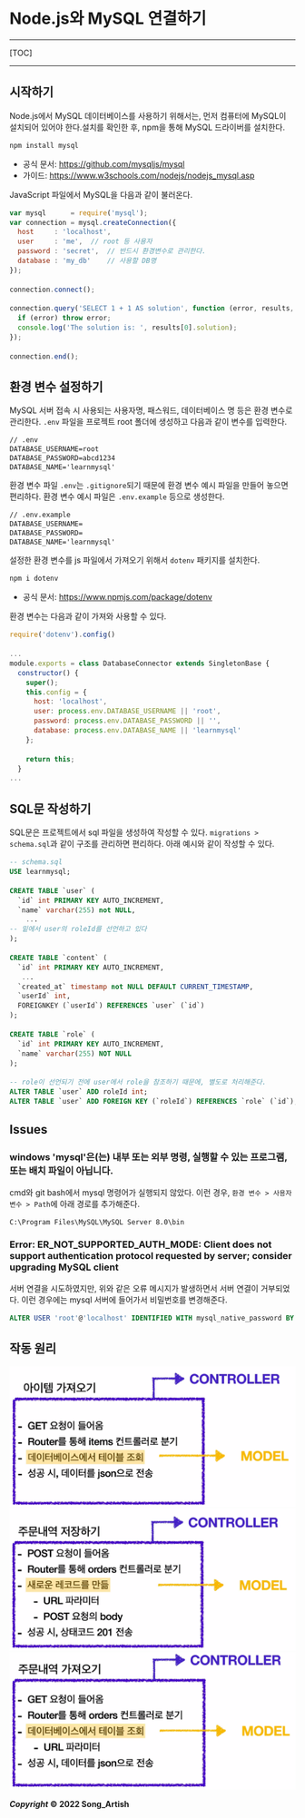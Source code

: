# Node.js와 MySQL 연결하기

---

[TOC]

---



## 시작하기

Node.js에서 MySQL 데이터베이스를 사용하기 위해서는, 먼저 컴퓨터에 MySQL이 설치되어 있어야 한다.설치를 확인한 후, npm을 통해 MySQL 드라이버를 설치한다.

```bash
npm install mysql
```

- 공식 문서: https://github.com/mysqljs/mysql
- 가이드: https://www.w3schools.com/nodejs/nodejs_mysql.asp

JavaScript 파일에서 MySQL을 다음과 같이 불러온다.

```javascript
var mysql      = require('mysql');
var connection = mysql.createConnection({
  host     : 'localhost',
  user     : 'me',	// root 등 사용자
  password : 'secret',	// 반드시 환경변수로 관리한다.
  database : 'my_db'	// 사용할 DB명
});

connection.connect();

connection.query('SELECT 1 + 1 AS solution', function (error, results, fields) {
  if (error) throw error;
  console.log('The solution is: ', results[0].solution);
});

connection.end();
```



## 환경 변수 설정하기

MySQL 서버 접속 시 사용되는 사용자명, 패스워드, 데이터베이스 명 등은 환경 변수로 관리한다. `.env` 파일을 프로젝트 root 폴더에 생성하고 다음과 같이 변수를 입력한다.

```
// .env
DATABASE_USERNAME=root
DATABASE_PASSWORD=abcd1234
DATABASE_NAME='learnmysql'
```

환경 변수 파일 `.env`는 `.gitignore`되기 때문에 환경 변수 예시 파일을 만들어 놓으면 편리하다. 환경 변수 예시 파일은 `.env.example` 등으로 생성한다.

```
// .env.example
DATABASE_USERNAME=
DATABASE_PASSWORD=
DATABASE_NAME='learnmysql'
```

설정한 환경 변수를 js 파일에서 가져오기 위해서 `dotenv` 패키지를 설치한다.

```bash
npm i dotenv
```

- 공식 문서: https://www.npmjs.com/package/dotenv

환경 변수는 다음과 같이 가져와 사용할 수 있다.

```javascript
require('dotenv').config()

...
module.exports = class DatabaseConnector extends SingletonBase {
  constructor() {
    super();
    this.config = {
      host: 'localhost',
      user: process.env.DATABASE_USERNAME || 'root',
      password: process.env.DATABASE_PASSWORD || '',
      database: process.env.DATABASE_NAME || 'learnmysql'
    };

    return this;
  }
...
```



## SQL문 작성하기

SQL문은 프로젝트에서 sql 파일을 생성하여 작성할 수 있다. `migrations > schema.sql`과 같이 구조를 관리하면 편리하다. 아래 예시와 같이 작성할 수 있다.

```sql
-- schema.sql
USE learnmysql;

CREATE TABLE `user` (
  `id` int PRIMARY KEY AUTO_INCREMENT,
  `name` varchar(255) not NULL,
    ...
-- 밑에서 user의 roleId를 선언하고 있다
);

CREATE TABLE `content` (
  `id` int PRIMARY KEY AUTO_INCREMENT,
   ...
  `created_at` timestamp not NULL DEFAULT CURRENT_TIMESTAMP,
  `userId` int,
  FOREIGNKEY (`userId`) REFERENCES `user` (`id`)
);

CREATE TABLE `role` (
  `id` int PRIMARY KEY AUTO_INCREMENT,
  `name` varchar(255) NOT NULL
);

-- role이 선언되기 전에 user에서 role을 참조하기 때문에, 별도로 처리해준다.
ALTER TABLE `user` ADD roleId int;
ALTER TABLE `user` ADD FOREIGN KEY (`roleId`) REFERENCES `role` (`id`);
```



## Issues

### windows 'mysql'은(는) 내부 또는 외부 명령, 실행할 수 있는 프로그램, 또는 배치 파일이 아닙니다.

cmd와 git bash에서 mysql 명령어가 실행되지 않았다. 이런 경우, `환경 변수 > 사용자 변수 > Path`에 아래 경로를 추가해준다.

```
C:\Program Files\MySQL\MySQL Server 8.0\bin
```

### Error: ER_NOT_SUPPORTED_AUTH_MODE: Client does not support authentication protocol requested by server; consider upgrading MySQL client

서버 연결을 시도하였지만, 위와 같은 오류 메시지가 발생하면서 서버 연결이 거부되었다. 이런 경우에는 mysql 서버에 들어가서 비밀번호를 변경해준다.

```sql
ALTER USER 'root'@'localhost' IDENTIFIED WITH mysql_native_password BY '<변경할 비밀번호>';
```



## 작동 원리

![mc_example1](img/mc_example1.png)![mc_example2](img/mc_example2.png)![mc_example3](img/mc_example3.png)



***Copyright* © 2022 Song_Artish**